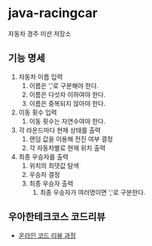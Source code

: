 # java-racingcar

자동차 경주 미션 저장소

## 기능 명세

1. 자동차 이름 입력
   1. 이름은 ','로 구분해야 한다.
   2. 이름은 다섯자 이하여야 한다.
   3. 이름은 중복되지 않아야 한다.
2. 이동 횟수 입력
   1. 이동 횟수는 자연수여야 한다.
3. 각 라운드마다 현재 상태를 출력
   1. 랜덤 값을 이용해 전진 여부 결정
   2. 각 자동차별로 현재 위치 출력
4. 최종 우승자를 출력
   1. 위치의 최댓값 탐색
   2. 우승자 결정
   3. 최종 우승자 출력
      1. 최종 우승자가 여러명이면 ','로 구분한다.


## 우아한테크코스 코드리뷰

- [온라인 코드 리뷰 과정](https://github.com/woowacourse/woowacourse-docs/blob/master/maincourse/README.md)